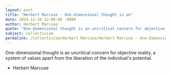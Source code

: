```yaml
---
layout: post
title: "Herbert Marcuse - One-dimensional thought is an"
date: 2024-12-28 12:00:00 -0000
author: Herbert Marcuse
quote: "One-dimensional thought is an uncritical concern for objective reality, a system of values apart from the liberation of the individual's potential."
subject: Collectivism
permalink: /Collectivism/Herbert Marcuse/Herbert Marcuse - One-dimensional thought is an
---
```


One-dimensional thought is an uncritical concern for objective reality, a system of values apart from the liberation of the individual's potential.

- Herbert Marcuse
